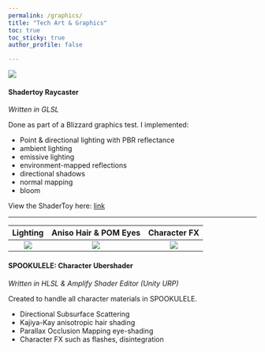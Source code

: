 ```yaml
---
permalink: /graphics/
title: "Tech Art & Graphics"
toc: true
toc_sticky: true
author_profile: false

---
```


![](/assets/images/portfolio/shadertoy-raycaster.gif)

#### Shadertoy Raycaster

*Written in GLSL*

Done as part of a Blizzard graphics test. I implemented:
* Point & directional lighting with PBR reflectance
* ambient lighting
* emissive lighting
* environment-mapped reflections
* directional shadows
* normal mapping
* bloom

View the ShaderToy here: [link](https://www.shadertoy.com/view/cd2GWW)

---

Lighting            |  Aniso Hair & POM Eyes          |  Character FX
:-------------------------:|:-------------------------:|:-------------------------:
![](/assets/images/portfolio/spookulele-character-shader-1.gif) | ![](/assets/images/portfolio/spookulele-character-shader-2.gif) | ![](/assets/images/portfolio/spookulele-character-shader-3.gif)

#### SPOOKULELE: Character Ubershader
*Written in HLSL & Amplify Shader Editor (Unity URP)*

Created to handle all character materials in SPOOKULELE.
* Directional Subsurface Scattering
* Kajiya-Kay anisotropic hair shading
* Parallax Occlusion Mapping eye-shading
* Character FX such as flashes, disintegration